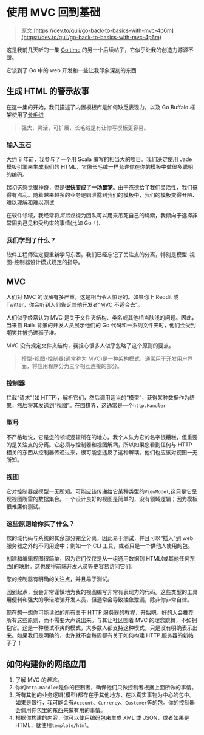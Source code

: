 # 使用 MVC 回到基础

> 原文:[https://dev.to/quii/go-back-to-basics-with-mvc-4p6m](https://dev.to/quii/go-back-to-basics-with-mvc-4p6m)

这是我前几天听的一集 [Go time](https://changelog.com/gotime/92) 的另一个后续帖子，它似乎让我的创造力源源不断。

它谈到了 Go 中的 web 开发和一些让我印象深刻的东西

## [](#a-cautionary-tale-of-generating-html)生成 HTML 的警示故事

在这一集的开始，我们描述了内置模板库是如何缺乏表现力，以及 Go Buffalo 框架使用了[长毛绒](https://github.com/gobuffalo/plush)

> 强大，灵活，可扩展，长毛绒是有让你写模板更容易。

### [](#enter-jade)输入玉石

大约 8 年前，我参与了一个用 Scala 编写的相当大的项目。我们决定使用 Jade 模板引擎来生成我们的 HTML，它像长毛绒一样允许你在你的模板中做很多聪明的编码。

起初这感觉很神奇，但是**很快变成了一场噩梦**。由于杰德给了我们灵活性，我们搞得有点乱。随着越来越多的业务逻辑泄露到我们的模板中，我们的模板变得丑陋、难以理解和难以测试

在软件领域，我经常将*灵活性*视为团队可以用来吊死自己的绳索，我倾向于选择非常固执己见和受约束的事情(比如 Go！).

### [](#what-did-we-learn)我们学到了什么？

软件工程师注定要重新学习东西。我们已经忘记了关注点的分离，特别是模型-视图-控制器设计模式规定的指导。

## [](#mvc)MVC

人们对 MVC 的误解有多严重，这是相当令人惊讶的。如果你上 Reddit 或 Twitter，你会听到人们告诉其他开发者“MVC 不适合去”。

人们似乎经常认为 MVC 是关于文件夹结构、类名或其他相当肤浅的问题。因此，当来自 Rails 背景的开发人员展示他们的 Go 代码和一系列文件夹时，他们会受到嘲笑并被扔进狮子堆。

MVC 没有规定文件夹结构，我担心很多人似乎忽略了这个原则的要点。

> 模型-视图-控制器(通常称为 MVC)是一种架构模式，通常用于开发用户界面，将应用程序分为三个相互连接的部分。

### [](#controller)控制器

拦截“请求”(如 HTTP)，解析它们，然后调用适当的“模型”，获得某种数据作为结果，然后将其发送到“视图”。在围棋界，这通常是一个`http.Handler`

### [](#model)型号

不严格地说，它是您的领域逻辑所在的地方。我个人认为它的名字很糟糕，但重要的是关注点的分离。它必须与控制器和视图解耦，所以如果您看到任何与 HTTP 相关的东西从控制器传递过来，很可能您违反了这种解耦。他们也应该对视图一无所知。

### [](#view)视图

它对控制器或模型一无所知。可能应该传递给它某种类型的`ViewModel`,这只是它呈现视图所需的数据集合。一个设计良好的视图是简单的，没有领域逻辑；因为模板很难廉价测试。

### [](#what-do-these-principles-buy-you)这些原则给你买了什么？

您的域代码与系统的其余部分完全分离，因此易于测试，并且可以“插入”到 web 服务器之外的不同用途中；例如一个 CLI 工具，或者只是一个供他人使用的包。

创建和编辑视图很简单，因为它们仅仅是从一组通用数据到 HTML(或其他任何东西)的映射。这也使得前端开发人员等更容易访问它们。

您的控制器有明确的关注点，并且易于测试。

回到起点，我会非常谨慎地为我的视图编写非常有表现力的代码。这些类型的工具用便利和强大的承诺欺骗开发人员，但通常会导致抽象泄漏，除非你非常自律。

现在想一想你可能读过的所有关于 HTTP 服务器的教程，开始吧。好的人会推荐所有这些原则，而不需要大声说出来。与其让社区围着 MVC 的理念跳舞，不如拥抱它。这是一种屡试不爽的模式，大多数人都支持这种模式，只是没有明确表示出来。如果我们是明确的，也许就不会每周都有关于如何构建 HTTP 服务器的新帖子了！

## [](#how-to-structure-your-web-app)如何构建你的网络应用

1.  了解 MVC 的*理念*。
2.  你的`http.Handler`是你的控制者，确保他们只做控制者根据上面所做的事情。
3.  所有其他的业务逻辑(模型)都存在于其他地方，在以真实事物为中心的包中。如果是银行，我可能会有`Account`、`Currency`、`Customer`等的包。你的控制器会调用你包里的东西来做有用的事情。
4.  根据你构建的内容，你可以使用编码包来生成 XML 或 JSON，或者如果是 HTML，就使用`template/html`。